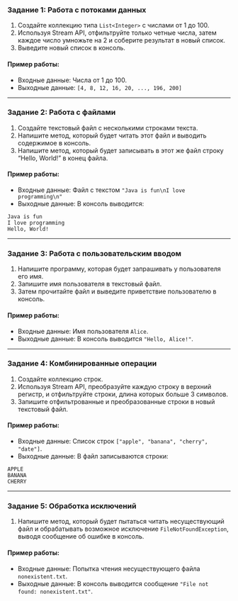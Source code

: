 ### Задание 1: Работа с потоками данных

1. Создайте коллекцию типа `List<Integer>` с числами от 1 до 100.
2. Используя Stream API, отфильтруйте только четные числа, затем каждое число умножьте на 2 и соберите результат в новый список.
3. Выведите новый список в консоль.

#### Пример работы:
- Входные данные: Числа от 1 до 100.
- Выходные данные: `[4, 8, 12, 16, 20, ..., 196, 200]`

---

### Задание 2: Работа с файлами

1. Создайте текстовый файл с несколькими строками текста.
2. Напишите метод, который будет читать этот файл и выводить содержимое в консоль.
3. Напишите метод, который будет записывать в этот же файл строку “Hello, World!” в конец файла.

#### Пример работы:
- Входные данные: Файл с текстом `"Java is fun\nI love programming\n"`
- Выходные данные: В консоль выводится:

```
Java is fun
I love programming
Hello, World!
```


---

### Задание 3: Работа с пользовательским вводом

1. Напишите программу, которая будет запрашивать у пользователя его имя.
2. Запишите имя пользователя в текстовый файл.
3. Затем прочитайте файл и выведите приветствие пользователю в консоль.

#### Пример работы:
- Входные данные: Имя пользователя `Alice`.
- Выходные данные: В консоль выводится `"Hello, Alice!"`.

---

### Задание 4: Комбинированные операции

1. Создайте коллекцию строк.
2. Используя Stream API, преобразуйте каждую строку в верхний регистр, и отфильтруйте строки, длина которых больше 3 символов.
3. Запишите отфильтрованные и преобразованные строки в новый текстовый файл.

#### Пример работы:
- Входные данные: Список строк `["apple", "banana", "cherry", "date"]`.
- Выходные данные: В файл записываются строки:

```
APPLE
BANANA
CHERRY
```


---

### Задание 5: Обработка исключений

1. Напишите метод, который будет пытаться читать несуществующий файл и обрабатывать возможное исключение `FileNotFoundException`, выводя сообщение об ошибке в консоль.

#### Пример работы:
- Входные данные: Попытка чтения несуществующего файла `nonexistent.txt`.
- Выходные данные: В консоль выводится сообщение `"File not found: nonexistent.txt"`.
